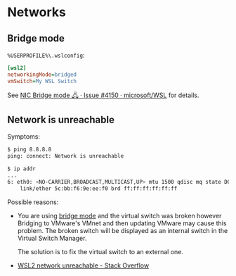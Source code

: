 # Networks
## Bridge mode
`%USERPROFILE%\.wslconfig`:
```ini
[wsl2]
networkingMode=bridged
vmSwitch=My WSL Switch
```
See [NIC Bridge mode 🖧 · Issue #4150 · microsoft/WSL](https://github.com/microsoft/WSL/issues/4150#issuecomment-1018524753) for details.

## Network is unreachable
Symptoms:
```sh
$ ping 8.8.8.8
ping: connect: Network is unreachable
```
```sh
$ ip addr
...
6: eth0: <NO-CARRIER,BROADCAST,MULTICAST,UP> mtu 1500 qdisc mq state DOWN group default qlen 1000
    link/ether 5c:bb:f6:9e:ee:f0 brd ff:ff:ff:ff:ff:ff
```

Possible reasons:
- You are using [bridge mode](#bridge-mode) and the virtual switch was broken however  
  Bridging to VMware's VMnet and then updating VMware may cause this problem. The broken switch will be displayed as an internal switch in the Virtual Switch Manager.

  The solution is to fix the virtual switch to an external one.
- [WSL2 network unreachable - Stack Overflow](https://stackoverflow.com/questions/66338549/wsl2-network-unreachable)